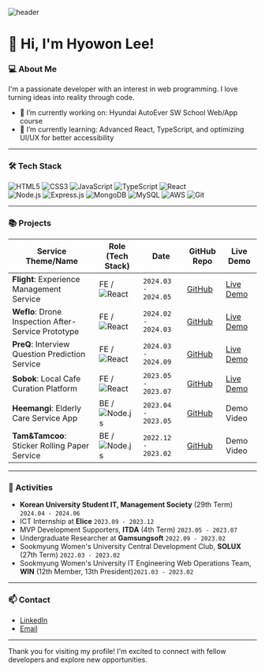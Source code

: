 ![header](https://capsule-render.vercel.app/api?type=waving&color=auto&height=250&section=header&text=YOU%20CAN%20DO%20IT!&fontSize=65)
# 👋 Hi, I'm Hyowon Lee!

### 💻 About Me
I'm a passionate developer with an interest in web programming. I love turning ideas into reality through code.

- 🔭 I’m currently working on: Hyundai AutoEver SW School Web/App course
- 🌱 I’m currently learning: Advanced React, TypeScript, and optimizing UI/UX for better accessibility

---

### 🛠 Tech Stack
![HTML5](https://img.shields.io/badge/html5-%23E34F26.svg?style=flat&logo=html5&logoColor=white)
![CSS3](https://img.shields.io/badge/css3-%231572B6.svg?style=flat&logo=css3&logoColor=white)
![JavaScript](https://img.shields.io/badge/javascript-%23323330.svg?style=flat&logo=javascript&logoColor=%23F7DF1E)
![TypeScript](https://img.shields.io/badge/typescript-%23007ACC.svg?style=flat&logo=typescript&logoColor=white)
![React](https://img.shields.io/badge/react-%2320232a.svg?style=flat&logo=react&logoColor=%2361DAFB)    
![Node.js](https://img.shields.io/badge/node.js-%2343853D.svg?style=flat&logo=node.js&logoColor=white)
![Express.js](https://img.shields.io/badge/express.js-%23404d59.svg?style=flat&logo=express&logoColor=%2361DAFB)
![MongoDB](https://img.shields.io/badge/mongodb-%234ea94b.svg?style=flat&logo=mongodb&logoColor=white)
![MySQL](https://img.shields.io/badge/mysql-%2300f.svg?style=flat&logo=mysql&logoColor=white)
![AWS](https://img.shields.io/badge/Amazon%20AWS-%23232F3E.svg?style=flat&logo=amazon-aws&logoColor=%23FF9900)
![Git](https://img.shields.io/badge/git-%23F05033.svg?style=flat&logo=git&logoColor=white)

---

### 📚 Projects

| Service Theme/Name                          | Role (Tech Stack)                                | Date                         | GitHub Repo | Live Demo                        |
|---------------------------------------------|--------------------------------------------------|------------------------------|-------------|----------------------------------|
| **Flight**: Experience Management Service           | FE / ![React](https://img.shields.io/badge/React-20232A?style=flat&logo=react&logoColor=61DAFB) | `2024.03 - 2024.05`        | [GitHub](https://github.com/KUSITMS-29th-TEAM-B/Frontend) | [Live Demo](https://gangflight.netlify.app/) |
| **Weflo**: Drone Inspection After-Service Prototype | FE / ![React](https://img.shields.io/badge/React-20232A?style=flat&logo=react&logoColor=61DAFB) | `2024.02 - 2024.03`   | [GitHub](https://github.com/orgs/Weflo-A/repositories) | [Live Demo](http://weflow-a-bucket.s3-website.ap-northeast-2.amazonaws.com/monitoring/drone-search) |
| **PreQ**: Interview Question Prediction Service     | FE / ![React](https://img.shields.io/badge/React-20232A?style=flat&logo=react&logoColor=61DAFB) | `2024.03 - 2024.09`  | [GitHub](https://github.com/orgs/pre-Q/repositories) | [Live Demo](https://preq.netlify.app/) |
| **Sobok**: Local Cafe Curation Platform             | FE / ![React](https://img.shields.io/badge/React-20232A?style=flat&logo=react&logoColor=61DAFB) | `2023.05 - 2023.07`         | [GitHub](https://github.com/jobofbrothers-sobok) | [Live Demo](https://sobok.co.kr/) |
| **Heemangi**: Elderly Care Service App              | BE / ![Node.js](https://img.shields.io/badge/Node.js-339933?style=flat&logo=node.js&logoColor=white) | `2023.04 - 2023.05`       | [GitHub](https://github.com/orgs/YoJuemGutDuel/repositories) | Demo Video |
| **Tam&Tamcoo**: Sticker Rolling Paper Service     | BE / ![Node.js](https://img.shields.io/badge/Node.js-339933?style=flat&logo=node.js&logoColor=white) | `2022.12 - 2023.02`  | [GitHub](https://github.com/ymj07168/snS_TamandTamcoo) | Demo Video |

---

### 💼 Activities

- **Korean University Student IT, Management Society** (29th Term) `2024.04 - 2024.06`
- ICT Internship at **Elice** `2023.09 - 2023.12`
- MVP Development Supporters, **ITDA** (4th Term) `2023.05 - 2023.07`
- Undergraduate Researcher at **Gamsungsoft** `2022.09 - 2023.02`
- Sookmyung Women's University Central Development Club, **SOLUX** (27th Term) `2022.03 - 2023.02`
- Sookmyung Women's University IT Engineering Web Operations Team, **WIN** (12th Member, 13th President)`2021.03 - 2023.02`

<!--### 📈 Skills & Strengths
- **Collaborative**: Proven ability to work effectively in diverse teams, bridging communication between developers, planners, and designers.
- **Problem-Solver**: Skilled at troubleshooting and resolving conflicts, ensuring project deadlines are met.
- **Adaptable**: Quickly adapts to new technologies and environments, with a strong desire to continuously learn and improve. -->

---

### 📫 Contact
- [LinkedIn](https://www.linkedin.com/in/hyowonlee00/)
- [Email](mailto:ymj07168@gmail.com)

---

Thank you for visiting my profile! I'm excited to connect with fellow developers and explore new opportunities.
